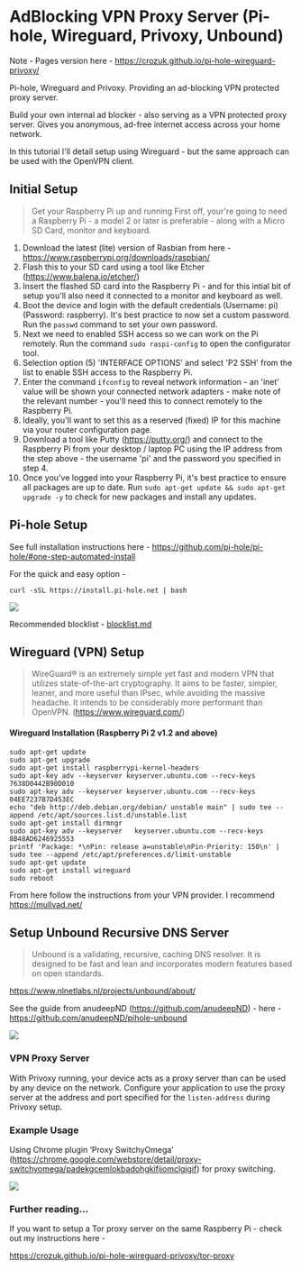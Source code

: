 # AdBlocking VPN Proxy Server (Pi-hole, Wireguard, Privoxy, Unbound)

Note - Pages version here - <https://crozuk.github.io/pi-hole-wireguard-privoxy/>

Pi-hole, Wireguard and Privoxy. Providing an ad-blocking VPN protected proxy server.

Build your own internal ad blocker - also serving as a VPN protected proxy server. Gives you anonymous, ad-free internet access across your home network. 

In this tutorial I'll detail setup using Wireguard - but the same approach can be used with the OpenVPN client.

## Initial Setup
>Get your Raspberry Pi up and running
First off, your're going to need a Raspberry Pi - a model 2 or later is preferable - along with a Micro SD Card, monitor and keyboard.

1. Download the latest (lite) version of Rasbian from here - <https://www.raspberrypi.org/downloads/raspbian/>
2. Flash this to your SD card using a tool like Etcher (<https://www.balena.io/etcher/>)
3. Insert the flashed SD card into the Raspberry Pi - and for this intial bit of setup you'll also need it connected to a monitor and keyboard as well.
4. Boot the device and login with the default credentials (Username: pi) (Password: raspberry). It's best practice to now set a custom password. Run the `passwd` command to set your own password.
5. Next we need to enabled SSH access so we can work on the Pi remotely. Run the command `sudo raspi-config` to open the configurator tool.
6. Selection option (5) 'INTERFACE OPTIONS' and select 'P2 SSH' from the list to enable SSH access to the Raspberry Pi.
7. Enter the command `ifconfig` to reveal network information - an 'inet' value will be shown your connected network adapters - make note of the relevant number - you'll need this to connect remotely to the Raspberry Pi.
9. Ideally, you'll want to set this as a reserved (fixed) IP for this machine via your router configuration page.
10. Download a tool like Putty (<https://putty.org/>) and connect to the Raspberry Pi from your desktop / laptop PC using the IP address from the step above - the username 'pi' and the password you specified in step 4.
10. Once you've logged into your Raspberry Pi, it's best practice to ensure all packages are up to date. Run `sudo apt-get update && sudo apt-get upgrade -y` to check for new packages and install any updates.

## Pi-hole Setup

See full installation instructions here - <https://github.com/pi-hole/pi-hole/#one-step-automated-install>

For the quick and easy option -

```console
curl -sSL https://install.pi-hole.net | bash
```

<img src="https://i.imgur.com/7LN7cuN.png">

Recommended blocklist - <a href="https://github.com/crozuk/pi-hole-wireguard-privoxy/blob/master/blocklist.md" target="_blank">blocklist.md</a>

## Wireguard (VPN) Setup
>WireGuard® is an extremely simple yet fast and modern VPN that utilizes state-of-the-art cryptography. It aims to be faster, simpler, leaner, and more useful than IPsec, while avoiding the massive headache. It intends to be considerably more performant than OpenVPN. (<https://www.wireguard.com/>)

#### Wireguard Installation (Raspberry Pi 2 v1.2 and above)
```console
sudo apt-get update
sudo apt-get upgrade 
sudo apt-get install raspberrypi-kernel-headers
sudo apt-key adv --keyserver keyserver.ubuntu.com --recv-keys 7638D0442B90D010
sudo apt-key adv --keyserver keyserver.ubuntu.com --recv-keys 04EE7237B7D453EC
echo "deb http://deb.debian.org/debian/ unstable main" | sudo tee --append /etc/apt/sources.list.d/unstable.list
sudo apt-get install dirmngr 
sudo apt-key adv --keyserver   keyserver.ubuntu.com --recv-keys 8B48AD6246925553 
printf 'Package: *\nPin: release a=unstable\nPin-Priority: 150\n' | sudo tee --append /etc/apt/preferences.d/limit-unstable
sudo apt-get update
sudo apt-get install wireguard 
sudo reboot
```
From here follow the instructions from your VPN provider. I recommend <https://mullvad.net/>

## Setup Unbound Recursive DNS Server

>Unbound is a validating, recursive, caching DNS resolver. It is designed to be fast and lean and incorporates modern features based on open standards.

<https://www.nlnetlabs.nl/projects/unbound/about/>

See the guide from anudeepND (<https://github.com/anudeepND>) - here - <https://github.com/anudeepND/pihole-unbound>

<img src="https://i.imgur.com/2Dmn5br.png">

### VPN Proxy Server

With Privoxy running, your device acts as a proxy server than can be used by any device on the network. Configure your application to use the proxy server at the address and port specified for the `listen-address` during Privoxy setup.

### Example Usage
Using Chrome plugin ‘Proxy SwitchyOmega’ (<https://chrome.google.com/webstore/detail/proxy-switchyomega/padekgcemlokbadohgkifijomclgjgif>) for proxy switching.

<img src="https://i.imgur.com/TDSiUfO.png">

### Further reading...

If you want to setup a Tor proxy server on the same Raspberry Pi - check out my instructions here -

<https://crozuk.github.io/pi-hole-wireguard-privoxy/tor-proxy>
